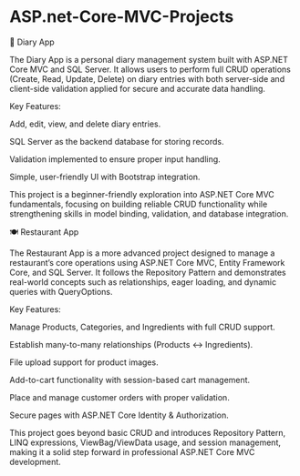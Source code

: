# ASP.net-Core-MVC-Projects
📘 Diary App

The Diary App is a personal diary management system built with ASP.NET Core MVC and SQL Server.
It allows users to perform full CRUD operations (Create, Read, Update, Delete) on diary entries with both server-side and client-side validation applied for secure and accurate data handling.

Key Features:

Add, edit, view, and delete diary entries.

SQL Server as the backend database for storing records.

Validation implemented to ensure proper input handling.

Simple, user-friendly UI with Bootstrap integration.

This project is a beginner-friendly exploration into ASP.NET Core MVC fundamentals, focusing on building reliable CRUD functionality while strengthening skills in model binding, validation, and database integration.

🍽️ Restaurant App

The Restaurant App is a more advanced project designed to manage a restaurant’s core operations using ASP.NET Core MVC, Entity Framework Core, and SQL Server.
It follows the Repository Pattern and demonstrates real-world concepts such as relationships, eager loading, and dynamic queries with QueryOptions.

Key Features:

Manage Products, Categories, and Ingredients with full CRUD support.

Establish many-to-many relationships (Products ↔ Ingredients).

File upload support for product images.

Add-to-cart functionality with session-based cart management.

Place and manage customer orders with proper validation.

Secure pages with ASP.NET Core Identity & Authorization.

This project goes beyond basic CRUD and introduces Repository Pattern, LINQ expressions, ViewBag/ViewData usage, and session management, making it a solid step forward in professional ASP.NET Core MVC development.
